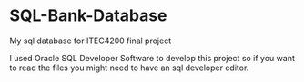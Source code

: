 # SQL-Bank-Database
My sql database for ITEC4200 final project

I used Oracle SQL Developer Software to develop this project so if you want
to read the files you might need to have an sql developer editor.
